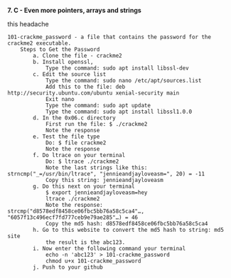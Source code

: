 **7. C - Even more pointers, arrays and strings**


this headache


    101-crackme_password - a file that contains the password for the crackme2 executable.
        Steps to Get the Password
            a. Clone the file - crackme2
            b. Install openssl,
                Type the command: sudo apt install libssl-dev
            c. Edit the source list
                Type the command: sudo nano /etc/apt/sources.list
                Add this to the file: deb http://security.ubuntu.com/ubuntu xenial-security main
                Exit nano
                Type the command: sudo apt update
                Type the command: sudo apt install libssl1.0.0
            d. In the 0x06.c directory
                First run the file: $ ./crackme2
                Note the response
            e. Test the file type
                Do: $ file crackme2
                Note the response
            f. Do ltrace on your terminal
                Do: $ ltrace ./crackme2
                Note the last strings like this: strncmp("_=/usr/bin/ltrace", "jennieandjayloveasm=", 20) = -11
                Copy this string: jennieandjayloveasm
            g. Do this next on your terminal
                $ export jennieandjayloveasm=hey
                ltrace ./crackme2
                Note the response: strcmp("d8578edf8458ce06fbc5bb76a58c5ca4"…, "6057f13c496ecf7fd777ceb9e79ae285"…) = 46
                Copy the md5 hash: d8578edf8458ce06fbc5bb76a58c5ca4
            h. Go to this website to convert the md5 hash to string: md5 site
                the result is the abc123.
            i. Now enter the following command your terminal
                echo -n 'abc123' > 101-crackme_password
                chmod u+x 101-crackme_password
            j. Push to your github
